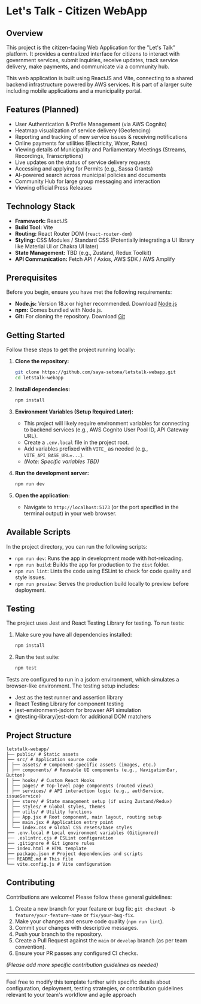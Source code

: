 # Let's Talk - Citizen WebApp

## Overview

This project is the citizen-facing Web Application for the "Let's Talk" platform. It provides a centralized interface for citizens to interact with government services, submit inquiries, receive updates, track service delivery, make payments, and communicate via a community hub.

This web application is built using ReactJS and Vite, connecting to a shared backend infrastructure powered by AWS services. It is part of a larger suite including mobile applications and a municipality portal.

## Features (Planned)

*   User Authentication & Profile Management (via AWS Cognito)
*   Heatmap visualization of service delivery (Geofencing)
*   Reporting and tracking of new service issues & receiving notifications
*   Online payments for utilities (Electricity, Water, Rates)
*   Viewing details of Municipality and Parliamentary Meetings (Streams, Recordings, Transcriptions)
*   Live updates on the status of service delivery requests
*   Accessing and applying for Permits (e.g., Sassa Grants)
*   AI-powered search across municipal policies and documents
*   Community Hub for large group messaging and interaction
*   Viewing official Press Releases

## Technology Stack

*   **Framework:** ReactJS
*   **Build Tool:** Vite
*   **Routing:** React Router DOM (`react-router-dom`)
*   **Styling:** CSS Modules / Standard CSS (Potentially integrating a UI library like Material UI or Chakra UI later)
*   **State Management:** TBD (e.g., Zustand, Redux Toolkit)
*   **API Communication:** Fetch API / Axios, AWS SDK / AWS Amplify

## Prerequisites

Before you begin, ensure you have met the following requirements:

*   **Node.js:** Version 18.x or higher recommended. Download [Node.js](https://nodejs.org/)
*   **npm:** Comes bundled with Node.js.
*   **Git:** For cloning the repository. Download [Git](https://git-scm.com/)

## Getting Started

Follow these steps to get the project running locally:

1.  **Clone the repository:**
    ```bash
    git clone https://github.com/saya-setona/letstalk-webapp.git 
    cd letstalk-webapp
    ```

2.  **Install dependencies:**
    ```bash
    npm install
    ```

3.  **Environment Variables (Setup Required Later):**
    *   This project will likely require environment variables for connecting to backend services (e.g., AWS Cognito User Pool ID, API Gateway URL).
    *   Create a `.env.local` file in the project root.
    *   Add variables prefixed with `VITE_` as needed (e.g., `VITE_API_BASE_URL=...`).
    *   *(Note: Specific variables TBD)*

4.  **Run the development server:**
    ```bash
    npm run dev
    ```

5.  **Open the application:**
    *   Navigate to `http://localhost:5173` (or the port specified in the terminal output) in your web browser.

## Available Scripts

In the project directory, you can run the following scripts:

*   `npm run dev`: Runs the app in development mode with hot-reloading.
*   `npm run build`: Builds the app for production to the `dist` folder.
*   `npm run lint`: Lints the code using ESLint to check for code quality and style issues.
*   `npm run preview`: Serves the production build locally to preview before deployment.

## Testing

The project uses Jest and React Testing Library for testing. To run tests:

1. Make sure you have all dependencies installed:
   ```bash
   npm install
   ```

2. Run the test suite:
   ```bash
   npm test
   ```

Tests are configured to run in a jsdom environment, which simulates a browser-like environment. The testing setup includes:

* Jest as the test runner and assertion library
* React Testing Library for component testing
* jest-environment-jsdom for browser API simulation
* @testing-library/jest-dom for additional DOM matchers

## Project Structure
```
letstalk-webapp/
├── public/ # Static assets
├── src/ # Application source code
│ ├── assets/ # Component-specific assets (images, etc.)
│ ├── components/ # Reusable UI components (e.g., NavigationBar, Button)
│ ├── hooks/ # Custom React Hooks
│ ├── pages/ # Top-level page components (routed views)
│ ├── services/ # API interaction logic (e.g., authService, issueService)
│ ├── store/ # State management setup (if using Zustand/Redux)
│ ├── styles/ # Global styles, themes
│ ├── utils/ # Utility functions
│ ├── App.jsx # Root component, main layout, routing setup
│ ├── main.jsx # Application entry point
│ └── index.css # Global CSS resets/base styles
├── .env.local # Local environment variables (Gitignored)
├── .eslintrc.cjs # ESLint configuration
├── .gitignore # Git ignore rules
├── index.html # HTML template
├── package.json # Project dependencies and scripts
├── README.md # This file
└── vite.config.js # Vite configuration
```
## Contributing

Contributions are welcome! Please follow these general guidelines:

1.  Create a new branch for your feature or bug fix: `git checkout -b feature/your-feature-name` or `fix/your-bug-fix`.
2.  Make your changes and ensure code quality (`npm run lint`).
3.  Commit your changes with descriptive messages.
4.  Push your branch to the repository.
5.  Create a Pull Request against the `main` or `develop` branch (as per team convention).
6.  Ensure your PR passes any configured CI checks.

*(Please add more specific contribution guidelines as needed)*

---

Feel free to modify this template further with specific details about configuration, deployment, testing strategies, or contribution guidelines relevant to your team's workflow and agile approach

